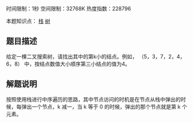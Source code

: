 时间限制：1秒 空间限制：32768K 热度指数：228796

本题知识点： [栈](https://www.nowcoder.com/questionCenter?questionTypes=000100&mutiTagIds=581) [树](https://www.nowcoder.com/questionCenter?questionTypes=000100&mutiTagIds=583)

## 题目描述

给定一棵二叉搜索树，请找出其中的第k小的结点。例如， （5，3，7，2，4，6，8）    中，按结点数值大小顺序第三小结点的值为4。

## 解题说明

按照使用栈进行中序遍历的思路，其中节点访问的时机是在节点从栈中弹出的时候，每弹出一个节点，k 减一，当 k 等于 0 的时候，弹出的那个节点就是第 k 个元素。